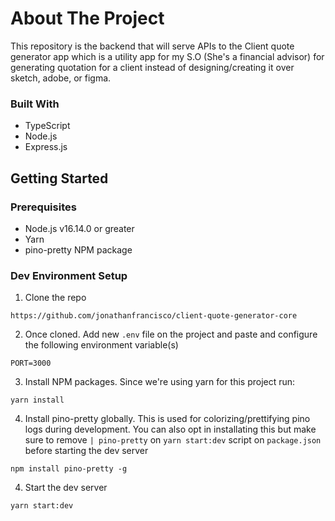 # About The Project

This repository is the backend that will serve APIs to the Client quote generator app which is a utility app for my S.O (She's a financial advisor) for generating quotation for a client instead of designing/creating it over sketch, adobe, or figma.

### Built With

- TypeScript
- Node.js
- Express.js

## Getting Started

### Prerequisites

- Node.js v16.14.0 or greater
- Yarn
- pino-pretty NPM package

### Dev Environment Setup

1. Clone the repo

```
https://github.com/jonathanfrancisco/client-quote-generator-core
```

2. Once cloned. Add new `.env` file on the project and paste and configure the following environment variable(s)

```
PORT=3000
```

3. Install NPM packages. Since we're using yarn for this project run:

```
yarn install
```

4. Install pino-pretty globally. This is used for colorizing/prettifying pino logs during development. You can also opt in installating this but make sure to remove `| pino-pretty` on `yarn start:dev` script on `package.json` before starting the dev server

```
npm install pino-pretty -g
```

4. Start the dev server

```
yarn start:dev
```
